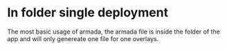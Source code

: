 # In folder single deployment

The most basic usage of armada, the armada file is inside the folder of the app and will only genereate one file for one overlays.
